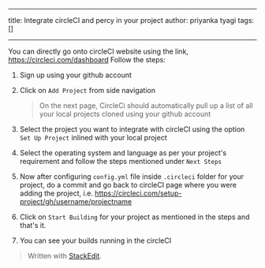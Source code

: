 
---

title: Integrate circleCI and percy in your project
author: priyanka tyagi
tags: []

---

You can directly go onto circleCI website using the link,
<https://circleci.com/dashboard>
Follow the steps:
1. Sign up using your github account
2. Click on `Add Project` from side navigation
	> On the next page, CircleCi should automatically pull up a list of all your local projects cloned using your github account 

3. Select the project you want to integrate with circleCI using the option `Set Up Project` inlined with your local project
4. Select the operating system and language as per your project's requirement and follow the steps mentioned under `Next Steps` 
5.  Now after configuring `config.yml` file inside `.circleci` folder for your project, do a commit and go back to circleCI page where you were adding the project, i.e.
<https://circleci.com/setup-project/gh/username/projectname>
6. Click on `Start Building` for your project as mentioned in the steps and that's it.
7. You can see your builds running in the circleCI  
> Written with [StackEdit](https://stackedit.io/).
<!--stackedit_data:
eyJoaXN0b3J5IjpbNDMwMDE4NDE5XX0=
-->